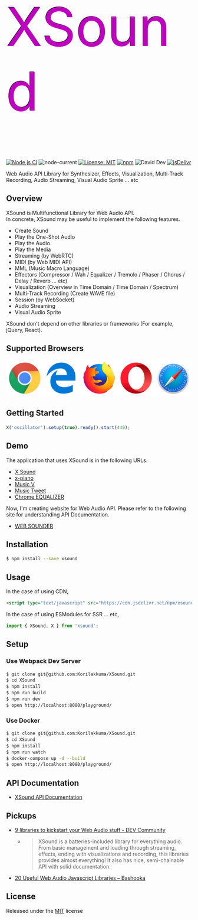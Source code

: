 <h1 style="font-famlily: 'Lucida Grande', 'Calibri', Helvetica, Arial, sans-serif; font-size: 144px; font-weight: normal; color: #c000c0; text-shadow: -1px -1px 1px #000;">XSound</h1>

[![Node.js CI](https://github.com/Korilakkuma/XSound/workflows/Node.js%20CI/badge.svg)](https://github.com/Korilakkuma/XSound/actions?query=workflow%3A%22Node.js+CI%22)
![node-current](https://img.shields.io/node/v/xsound?color=brightgreen)
[![License: MIT](https://img.shields.io/badge/License-MIT-brightgreen.svg)](https://opensource.org/licenses/MIT)
[![npm](https://img.shields.io/npm/dt/xsound.svg)](https://www.npmjs.com/package/xsound)
![David Dev](https://img.shields.io/david/dev/Korilakkuma/XSound.svg)
[![jsDelivr](https://data.jsdelivr.com/v1/package/npm/xsound/badge)](https://www.jsdelivr.com/package/npm/xsound)
  
Web Audio API Library for Synthesizer, Effects, Visualization, Multi-Track Recording, Audio Streaming, Visual Audio Sprite ... etc
  
## Overview
  
XSound is Multifunctional Library for Web Audio API.  
In concrete, XSound may be useful to implement the following features.
  
- Create Sound
- Play the One-Shot Audio
- Play the Audio
- Play the Media
- Streaming (by WebRTC)
- MIDI (by Web MIDI API)
- MML (Music Macro Language)
- Effectors (Compressor / Wah / Equalizer / Tremolo / Phaser / Chorus / Delay / Reverb ... etc)
- Visualization (Overview in Time Domain / Time Domain / Spectrum)
- Multi-Track Recording (Create WAVE file)
- Session (by WebSocket)
- Audio Streaming
- Visual Audio Sprite
  
XSound don't depend on other libraries or frameworks (For example, jQuery, React).
  
## Supported Browsers
  
<img src="./misc/supported-browsers.png" alt="Supported Browsers" style="max-width: 100%;" />
  
## Getting Started

```JavaScript
X('oscillator').setup(true).ready().start(440);
```

## Demo
  
The application that uses XSound is in the following URLs.
  
- [X Sound](https://xsound.app/)
- [x-piano](https://korilakkuma.github.io/x-piano/)
- [Music V](https://weblike-curtaincall.ssl-lolipop.jp/portfolio-music-v/)
- [Music Tweet](https://github.com/Korilakkuma/Music-Tweet)
- [Chrome EQUALIZER](https://github.com/Korilakkuma/Chrome-EQUALIZER)
  
Now, I'm creating website for Web Audio API. Please refer to the following site for understanding API Documentation.
  
- [WEB SOUNDER](https://weblike-curtaincall.ssl-lolipop.jp/portfolio-web-sounder/)
  
## Installation

```bash
$ npm install --save xsound
```

## Usage

In the case of using CDN,

```HTML
<script type="text/javascript" src="https://cdn.jsdelivr.net/npm/xsound@latest/build/xsound.min.js"></script>
```

In the case of using ESModules for SSR ... etc,

```JavaScript
import { XSound, X } from 'xsound';
```

## Setup

### Use Webpack Dev Server

```bash
$ git clone git@github.com:Korilakkuma/XSound.git
$ cd XSound
$ npm install
$ npm run build
$ npm run dev
$ open http://localhost:8080/playground/
```

### Use Docker

```bash
$ git clone git@github.com:Korilakkuma/XSound.git
$ cd XSound
$ npm install
$ npm run watch
$ docker-compose up -d --build
$ open http://localhost:8080/playground/
```

## API Documentation
  
- [XSound API Documentation](https://xsound.dev/)
  
## Pickups
  
- [9 libraries to kickstart your Web Audio stuff - DEV Community](https://dev.to/areknawo/9-libraries-to-kickstart-your-web-audio-stuff-460p)
  - <blockquote>XSound is a batteries-included library for everything audio. From basic management and loading through streaming, effects, ending with visualizations and recording, this libraries provides almost everything! It also has nice, semi-chainable API with solid documentation.</blockquote>
- [20 Useful Web Audio Javascript Libraries – Bashooka](https://bashooka.com/coding/web-audio-javascript-libraries/)
  
## License
  
Released under the [MIT](https://github.com/Korilakkuma/XSound/blob/master/LICENSE) license
  
